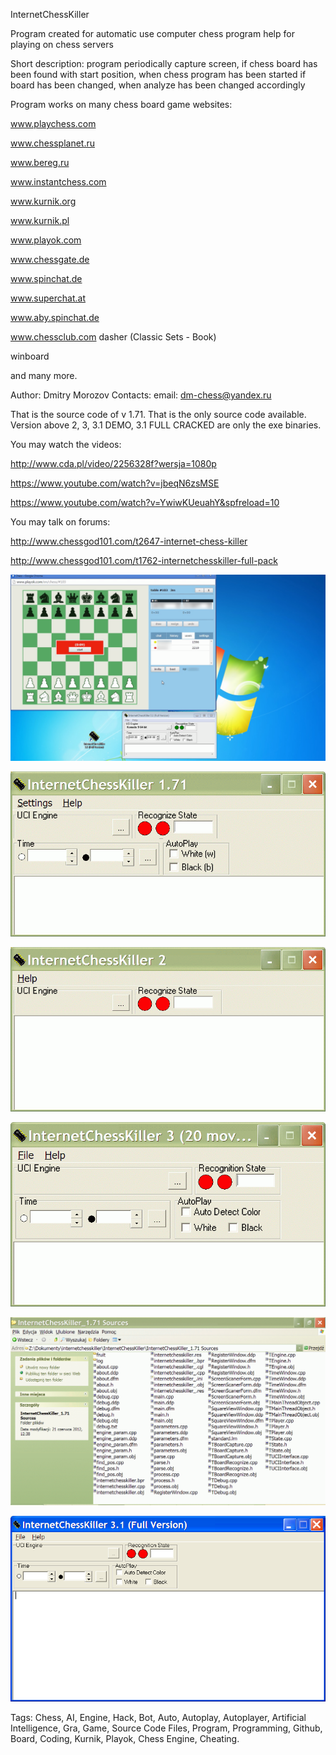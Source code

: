 InternetChessKiller

Program created for automatic use computer chess program
help for playing on chess servers

Short description:
program periodically capture screen,
if chess board has been found with start position,
when chess program has been started
if board has been changed,
when analyze has been changed accordingly

Program works on many chess board game websites:

www.playchess.com

www.chessplanet.ru

www.bereg.ru

www.instantchess.com

www.kurnik.org

www.kurnik.pl

www.playok.com

www.chessgate.de

www.spinchat.de

www.superchat.at

www.aby.spinchat.de

www.chessclub.com dasher (Classic Sets - Book)

winboard

and many more.

Author: Dmitry Morozov
Contacts: email: dm-chess@yandex.ru

That is the source code of v 1.71. 
That is the only source code available.
Version above 2, 3, 3.1 DEMO, 3.1 FULL CRACKED 
are only the exe binaries.

You may watch the videos:

http://www.cda.pl/video/2256328f?wersja=1080p

https://www.youtube.com/watch?v=jbeqN6zsMSE

https://www.youtube.com/watch?v=YwiwKUeuahY&spfreload=10

You may talk on forums:

http://www.chessgod101.com/t2647-internet-chess-killer

http://www.chessgod101.com/t1762-internetchesskiller-full-pack

![Tags: Chess, AI, Engine, Hack, Bot, Auto, Autoplay, Autoplayer, Artificial Intelligence, Gra, Game, Source Code Files, Program, Programming, Github, Board, Coding, Kurnik, Playok, Chess Engine, Cheating.](ick0.png "Tags: Chess, AI, Engine, Hack, Bot, Auto, Autoplay, Autoplayer, Artificial Intelligence, Gra, Game, Source Code Files, Program, Programming, Github, Board, Coding, Kurnik, Playok, Chess Engine, Cheating.")

![Tags: Chess, AI, Engine, Hack, Bot, Auto, Autoplay, Autoplayer, Artificial Intelligence, Gra, Game, Source Code Files, Program, Programming, Github, Board, Coding, Kurnik, Playok.](ick1.gif "Tags: Chess, AI, Engine, Hack, Bot, Auto, Autoplay, Autoplayer, Artificial Intelligence, Gra, Game, Source Code Files, Program, Programming, Github, Board, Coding, Kurnik, Playok.")

![InternetChessKiller](ick2.gif "InternetChessKiller")

![InternetChessKiller](ick3.gif "InternetChessKiller")

![InternetChessKiller](ick4.gif "InternetChessKiller")

![InternetChessKiller](ick5.png "InternetChessKiller")

Tags: Chess, AI, Engine, Hack, Bot, Auto, Autoplay, Autoplayer, Artificial Intelligence, Gra, Game, Source Code Files, Program, Programming, Github, Board, Coding, Kurnik, Playok, Chess Engine, Cheating.
